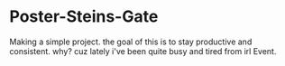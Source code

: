 # Poster-Steins-Gate
Making a simple project.
the goal of this is to stay productive and consistent.
why? cuz lately i've been quite busy and tired from irl Event.
 
